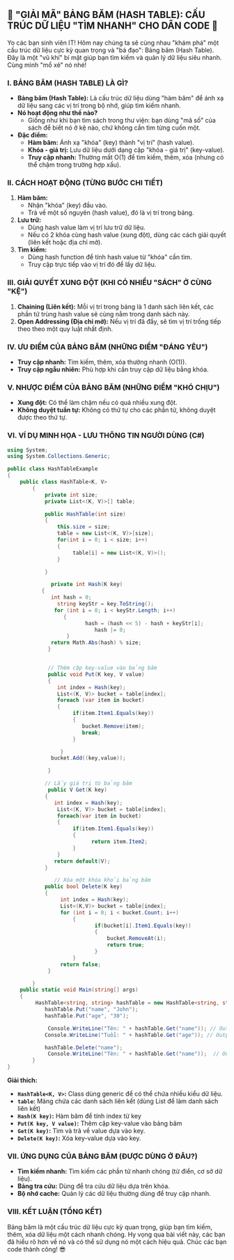 ## **🚀 "GIẢI MÃ" BẢNG BĂM (HASH TABLE): CẤU TRÚC DỮ LIỆU "TÌM NHANH" CHO DÂN CODE 🚀**

Yo các bạn sinh viên IT! Hôm nay chúng ta sẽ cùng nhau "khám phá" một cấu trúc dữ liệu cực kỳ quan trọng và "bá đạo": Bảng băm (Hash Table). Đây là một "vũ khí" bí mật giúp bạn tìm kiếm và quản lý dữ liệu siêu nhanh. Cùng mình "mổ xẻ" nó nhé!

### **I. BẢNG BĂM (HASH TABLE) LÀ GÌ?**

-   **Bảng băm (Hash Table):** Là cấu trúc dữ liệu dùng "hàm băm" để ánh xạ dữ liệu sang các vị trí trong bộ nhớ, giúp tìm kiếm nhanh.
-   **Nó hoạt động như thế nào?**
    -   Giống như khi bạn tìm sách trong thư viện: bạn dùng "mã số" của sách để biết nó ở kệ nào, chứ không cần tìm từng cuốn một.
-   **Đặc điểm:**
    -   **Hàm băm:** Ánh xạ "khóa" (key) thành "vị trí" (hash value).
    -   **Khóa - giá trị:** Lưu dữ liệu dưới dạng cặp "khóa - giá trị" (key-value).
    -   **Truy cập nhanh:** Thường mất O(1) để tìm kiếm, thêm, xóa (nhưng có thể chậm trong trường hợp xấu).

### **II. CÁCH HOẠT ĐỘNG (TỪNG BƯỚC CHI TIẾT)**

1.  **Hàm băm:**
    -   Nhận "khóa" (key) đầu vào.
    -   Trả về một số nguyên (hash value), đó là vị trí trong bảng.
2.  **Lưu trữ:**
    -   Dùng hash value làm vị trí lưu trữ dữ liệu.
    -   Nếu có 2 khóa cùng hash value (xung đột), dùng các cách giải quyết (liên kết hoặc địa chỉ mở).
3.  **Tìm kiếm:**
    -   Dùng hash function để tính hash value từ "khóa" cần tìm.
    -   Truy cập trực tiếp vào vị trí đó để lấy dữ liệu.

### **III. GIẢI QUYẾT XUNG ĐỘT (KHI CÓ NHIỀU "SÁCH" Ở CÙNG "KỆ")**

1.  **Chaining (Liên kết):** Mỗi vị trí trong bảng là 1 danh sách liên kết, các phần tử trùng hash value sẽ cùng nằm trong danh sách này.
2.  **Open Addressing (Địa chỉ mở):** Nếu vị trí đã đầy, sẽ tìm vị trí trống tiếp theo theo một quy luật nhất định.

### **IV. ƯU ĐIỂM CỦA BẢNG BĂM (NHỮNG ĐIỂM "ĐÁNG YÊU")**

-   **Truy cập nhanh:** Tìm kiếm, thêm, xóa thường nhanh (O(1)).
-   **Truy cập ngẫu nhiên:** Phù hợp khi cần truy cập dữ liệu bằng khóa.

### **V. NHƯỢC ĐIỂM CỦA BẢNG BĂM (NHỮNG ĐIỂM "KHÓ CHỊU")**

-   **Xung đột:** Có thể làm chậm nếu có quá nhiều xung đột.
-   **Không duyệt tuần tự:** Không có thứ tự cho các phần tử, không duyệt được theo thứ tự.

### **VI. VÍ DỤ MINH HỌA - LƯU THÔNG TIN NGƯỜI DÙNG (C#)**

```csharp
using System;
using System.Collections.Generic;

public class HashTableExample
{
    public class HashTable<K, V>
        {
            private int size;
            private List<(K, V)>[] table;

            public HashTable(int size)
            {
                this.size = size;
                table = new List<(K, V)>[size];
                for(int i = 0; i < size; i++)
                {
                     table[i] = new List<(K, V)>();
                }

            }

              private int Hash(K key)
           {
              int hash = 0;
                string keyStr = key.ToString();
               for (int i = 0; i < keyStr.Length; i++)
                  {
                         hash = (hash << 5) - hash + keyStr[i];
                            hash |= 0;
                   }
              return Math.Abs(hash) % size;
             }


             // Thêm cặp key-value vào bảng băm
             public void Put(K key, V value)
             {
                int index = Hash(key);
                List<(K, V)> bucket = table[index];
                foreach (var item in bucket)
                {
                     if(item.Item1.Equals(key))
                     {
                        bucket.Remove(item);
                        break;
                     }

                 }
              bucket.Add((key,value));

             }

            // Lấy giá trị từ bảng băm
             public V Get(K key)
            {
               int index = Hash(key);
                List<(K, V)> bucket = table[index];
                foreach(var item in bucket)
                {
                     if(item.Item1.Equals(key))
                     {
                           return item.Item2;
                     }
                }
               return default(V);
            }

               // Xóa một khóa khỏi bảng băm
            public bool Delete(K key)
            {
                 int index = Hash(key);
                 List<(K,V)> bucket = table[index];
                 for (int i = 0; i < bucket.Count; i++)
                     {
                            if(bucket[i].Item1.Equals(key))
                            {
                                bucket.RemoveAt(i);
                                return true;
                            }
                     }
                 return false;
             }

        }
    public static void Main(string[] args)
    {
         HashTable<string, string> hashTable = new HashTable<string, string>(10);
            hashTable.Put("name", "John");
            hashTable.Put("age", "30");

             Console.WriteLine("Tên: " + hashTable.Get("name")); // Output: Tên: John
            Console.WriteLine("Tuổi: " + hashTable.Get("age")); // Output: Tuổi: 30

            hashTable.Delete("name");
             Console.WriteLine("Tên: " + hashTable.Get("name"));  // Output: Tên:
        }
}
```

**Giải thích:**

-   **`HashTable<K, V>`:** Class dùng generic để có thể chứa nhiều kiểu dữ liệu.
-   **`table`:** Mảng chứa các danh sách liên kết (dùng List để làm danh sách liên kết)
-   **`Hash(K key)`:** Hàm băm để tính index từ key
-   **`Put(K key, V value)`:** Thêm cặp key-value vào bảng băm
-   **`Get(K key)`:** Tìm và trả về value dựa vào key.
-   **`Delete(K key)`:** Xóa key-value dựa vào key.

### **VII. ỨNG DỤNG CỦA BẢNG BĂM (ĐƯỢC DÙNG Ở ĐÂU?)**

-   **Tìm kiếm nhanh:** Tìm kiếm các phần tử nhanh chóng (từ điển, cơ sở dữ liệu).
-   **Bảng tra cứu:** Dùng để tra cứu dữ liệu dựa trên khóa.
-   **Bộ nhớ cache:** Quản lý các dữ liệu thường dùng để truy cập nhanh.

### **VIII. KẾT LUẬN (TỔNG KẾT)**

Bảng băm là một cấu trúc dữ liệu cực kỳ quan trọng, giúp bạn tìm kiếm, thêm, xóa dữ liệu một cách nhanh chóng. Hy vọng qua bài viết này, các bạn đã hiểu rõ hơn về nó và có thể sử dụng nó một cách hiệu quả. Chúc các bạn code thành công! 😎
